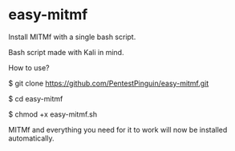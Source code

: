 # easy-mitmf
Install MITMf with a single bash script.


Bash script made with Kali in mind.



How to use?

$ git clone https://github.com/PentestPinguin/easy-mitmf.git

$ cd easy-mitmf

$ chmod +x easy-mitmf.sh

MITMf and everything you need for it to work will now be installed automatically.
